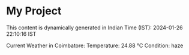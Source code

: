 # My Project

This content is dynamically generated in Indian Time (IST): 2024-01-26 22:10:16 IST


Current Weather in Coimbatore:
Temperature: 24.88 °C
Condition: haze
